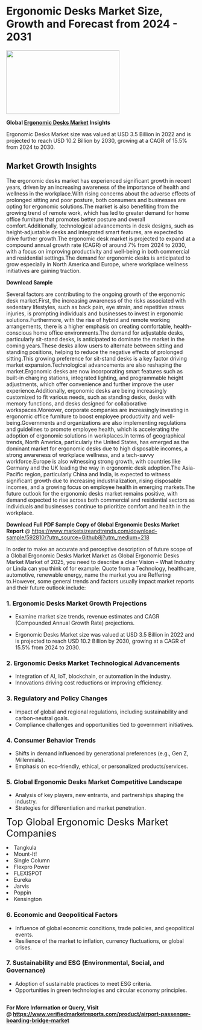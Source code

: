 <H1>Ergonomic Desks Market Size, Growth and Forecast from 2024 - 2031</H1><img class="aligncenter size-medium wp-image-584254" src="https://thirdeyenews.in/wp-content/uploads/2024/09/Global-Market-Research-300x168.jpeg" alt="" width="300" height="168" /><p><strong>Global&nbsp;<a href="https://www.marketsizeandtrends.com/download-sample/592810/?utm_source=Github8j?utm_medium=218">Ergonomic Desks Market</a> Insights</strong></p><p>Ergonomic Desks Market size was valued at USD 3.5 Billion in 2022 and is projected to reach USD 10.2 Billion by 2030, growing at a CAGR of 15.5% from 2024 to 2030.</p><p><h2>Market Growth Insights</h2> <p>The ergonomic desks market has experienced significant growth in recent years, driven by an increasing awareness of the importance of health and wellness in the workplace.With rising concerns about the adverse effects of prolonged sitting and poor posture, both consumers and businesses are opting for ergonomic solutions.The market is also benefiting from the growing trend of remote work, which has led to greater demand for home office furniture that promotes better posture and overall comfort.Additionally, technological advancements in desk designs, such as height-adjustable desks and integrated smart features, are expected to drive further growth.The ergonomic desk market is projected to expand at a compound annual growth rate (CAGR) of around 7% from 2024 to 2030, with a focus on improving productivity and well-being in both commercial and residential settings.The demand for ergonomic desks is anticipated to grow especially in North America and Europe, where workplace wellness initiatives are gaining traction.</p> <p><strong>Download Sample</strong></p> <p>Several factors are contributing to the ongoing growth of the ergonomic desk market.First, the increasing awareness of the risks associated with sedentary lifestyles, such as back pain, eye strain, and repetitive stress injuries, is prompting individuals and businesses to invest in ergonomic solutions.Furthermore, with the rise of hybrid and remote working arrangements, there is a higher emphasis on creating comfortable, health-conscious home office environments.The demand for adjustable desks, particularly sit-stand desks, is anticipated to dominate the market in the coming years.These desks allow users to alternate between sitting and standing positions, helping to reduce the negative effects of prolonged sitting.This growing preference for sit-stand desks is a key factor driving market expansion.Technological advancements are also reshaping the market.Ergonomic desks are now incorporating smart features such as built-in charging stations, integrated lighting, and programmable height adjustments, which offer convenience and further improve the user experience.Additionally, ergonomic desks are being increasingly customized to fit various needs, such as standing desks, desks with memory functions, and desks designed for collaborative workspaces.Moreover, corporate companies are increasingly investing in ergonomic office furniture to boost employee productivity and well-being.Governments and organizations are also implementing regulations and guidelines to promote employee health, which is accelerating the adoption of ergonomic solutions in workplaces.In terms of geographical trends, North America, particularly the United States, has emerged as the dominant market for ergonomic desks due to high disposable incomes, a strong awareness of workplace wellness, and a tech-savvy workforce.Europe is also witnessing strong growth, with countries like Germany and the UK leading the way in ergonomic desk adoption.The Asia-Pacific region, particularly China and India, is expected to witness significant growth due to increasing industrialization, rising disposable incomes, and a growing focus on employee health in emerging markets.The future outlook for the ergonomic desks market remains positive, with demand expected to rise across both commercial and residential sectors as individuals and businesses continue to prioritize comfort and health in the workplace.</p> <p><span class=""><strong>Download Full PDF Sample Copy of Global Ergonomic Desks Market Report</strong> @ <a href="https://www.marketsizeandtrends.com/download-sample/592810/?utm_source=Github8j?utm_medium=218" target="_blank">https://www.marketsizeandtrends.com/download-sample/592810/?utm_source=Github8j?utm_medium=218</a></span></p><p>In order to make an accurate and perceptive description of future scope of a Global&nbsp;Ergonomic Desks Market Market as Global&nbsp;Ergonomic Desks Market Market of 2025, you need to describe a clear Vision &ndash; What Industry or Linda can you think of for example: Quote from a Technology, healthcare, automotive, renewable energy, name the market you are Reffering to.However, some general trends and factors usually impact market reports and their future outlook include:</p><h3>1.&nbsp;<strong>Ergonomic Desks Market Growth Projections</strong></h3><ul><li>Examine market size trends, revenue estimates and CAGR (Compounded Annual Growth Rate) projections.</li><li><p>Ergonomic Desks Market size was valued at USD 3.5 Billion in 2022 and is projected to reach USD 10.2 Billion by 2030, growing at a CAGR of 15.5% from 2024 to 2030.</p></li></ul><h3>2.&nbsp;<strong>Ergonomic Desks Market Technological Advancements</strong></h3><ul><li>Integration of AI, IoT, blockchain, or automation in the industry.</li><li>Innovations driving cost reductions or improving efficiency.</li></ul><h3>3.&nbsp;<strong>Regulatory and Policy Changes</strong></h3><ul><li>Impact of global and regional regulations, including sustainability and carbon-neutral goals.</li><li>Compliance challenges and opportunities tied to government initiatives.</li></ul><h3>4.&nbsp;<strong>Consumer Behavior Trends</strong></h3><ul><li>Shifts in demand influenced by generational preferences (e.g., Gen Z, Millennials).</li><li>Emphasis on eco-friendly, ethical, or personalized products/services.</li></ul><h3>5.&nbsp;<strong>Global Ergonomic Desks Market Competitive Landscape</strong></h3><ul><li>Analysis of key players, new entrants, and partnerships shaping the industry.</li><li>Strategies for differentiation and market penetration.</li></ul><p data-pm-slice="1 1 []"><span style="color: inherit; font-family: inherit; font-size: 25px;">Top Global Ergonomic Desks Market Companies</span></p><div class="" data-test-id=""><p><li>Tangkula</li><li> Mount-It!</li><li> Single Column</li><li> Flexpro Power</li><li> FLEXISPOT</li><li> Eureka</li><li> Jarvis</li><li> Poppin</li><li> Kensington</li></p></div><h3>6.&nbsp;<strong>Economic and Geopolitical Factors</strong></h3><ul><li>Influence of global economic conditions, trade policies, and geopolitical events.</li><li>Resilience of the market to inflation, currency fluctuations, or global crises.</li></ul><h3>7.&nbsp;<strong>Sustainability and ESG (Environmental, Social, and Governance)</strong></h3><ul><li>Adoption of sustainable practices to meet ESG criteria.</li><li>Opportunities in green technologies and circular economy principles.</li></ul><h2><strong style="font-size: 14px;">For More Information or Query, Visit @&nbsp;</strong><a style="background-color: #ffffff; font-size: 14px;" href="https://www.marketsizeandtrends.com/report/ergonomic-desks-market/" target="_blank">https://www.verifiedmarketreports.com/product/airport-passenger-boarding-bridge-market</a></h2>